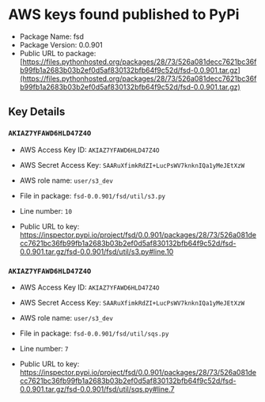 # AWS keys found published to PyPi

* Package Name: fsd
* Package Version: 0.0.901
* Public URL to package: [https://files.pythonhosted.org/packages/28/73/526a081decc7621bc36fb99fb1a2683b03b2ef0d5af830132bfb64f9c52d/fsd-0.0.901.tar.gz](https://files.pythonhosted.org/packages/28/73/526a081decc7621bc36fb99fb1a2683b03b2ef0d5af830132bfb64f9c52d/fsd-0.0.901.tar.gz)

## Key Details

### `AKIAZ7YFAWD6HLD47Z4O`

* AWS Access Key ID: `AKIAZ7YFAWD6HLD47Z4O`
* AWS Secret Access Key: `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` 
* AWS role name: `user/s3_dev`
* File in package: `fsd-0.0.901/fsd/util/s3.py`
* Line number: `10`

* Public URL to key: https://inspector.pypi.io/project/fsd/0.0.901/packages/28/73/526a081decc7621bc36fb99fb1a2683b03b2ef0d5af830132bfb64f9c52d/fsd-0.0.901.tar.gz/fsd-0.0.901/fsd/util/s3.py#line.10



### `AKIAZ7YFAWD6HLD47Z4O`

* AWS Access Key ID: `AKIAZ7YFAWD6HLD47Z4O`
* AWS Secret Access Key: `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` 
* AWS role name: `user/s3_dev`
* File in package: `fsd-0.0.901/fsd/util/sqs.py`
* Line number: `7`

* Public URL to key: https://inspector.pypi.io/project/fsd/0.0.901/packages/28/73/526a081decc7621bc36fb99fb1a2683b03b2ef0d5af830132bfb64f9c52d/fsd-0.0.901.tar.gz/fsd-0.0.901/fsd/util/sqs.py#line.7


